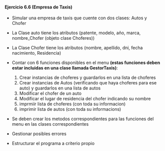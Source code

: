 #### **Ejercicio 6.6 (Empresa de Taxis)**

-   Simular una empresa de taxis que cuente con dos clases: Autos y Chofer
-   La Clase auto tiene los atributos (patente, modelo, año, marca, nombre_Chofer (objeto clase Choferes))
-   La Clase Chofer tiene los atributos (nombre, apellido, dni, fecha nacimiento, Residencia)
-   Contar con 6 funciones disponibles en el menu **(estas funciones deben estar incluidas en una clase llamada GestorTaxis)**:

    1. Crear instancias de choferes y guardarlos en una lista de choferes
    2. Crear instancias de Autos (verificando que haya choferes para ese auto) y guardarlos en una lista de autos
    3. Modificar el chofer de un auto
    4. Modificar el lugar de residencia del chofer indicando su nombre
    5. imprmiir lista de choferes (con toda su informacion)
    6. imprimir lista de autos (con toda su informacions)

-   Se deben crear los metodos correspondientes para las funciones del menu en las clases correspondientes
-   Gestionar posibles errores
-   Estructurar el programa a criterio propio
